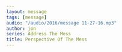 ```yaml
---
layout: message
tags: [message]
audio: "/audio/2016/message 11-27-16.mp3"
author: jon
series: Address The Mess
title: Perspective Of The Mess
---
```

